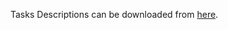 Tasks Descriptions can be downloaded from [here](https://judge.softuni.org/Contests/Practice/DownloadResource/23888).